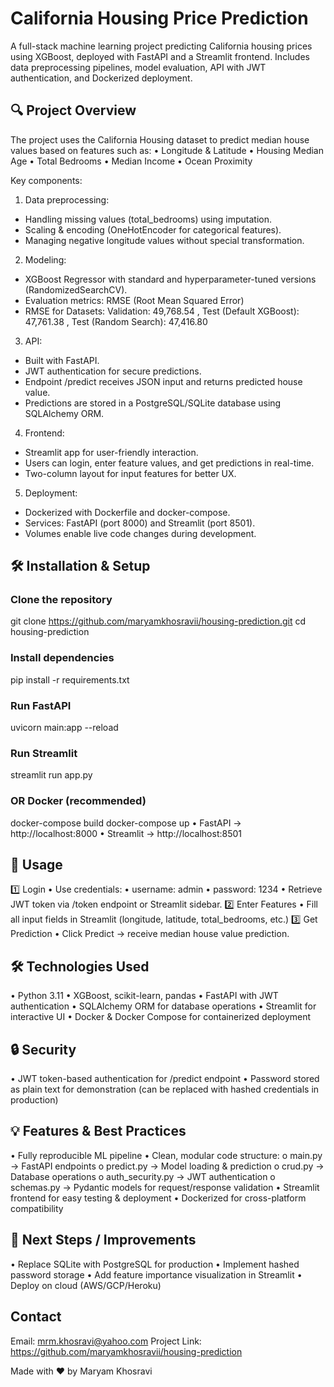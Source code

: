 # California Housing Price Prediction
A full-stack machine learning project predicting California housing prices using XGBoost, deployed with FastAPI and a Streamlit frontend. Includes data preprocessing pipelines, model evaluation, API with JWT authentication, and Dockerized deployment.
 
## 🔍 Project Overview
The project uses the California Housing dataset to predict median house values based on features such as:
•	Longitude & Latitude
•	Housing Median Age
•	Total Bedrooms
•	Median Income
•	Ocean Proximity

Key components:

1.	Data preprocessing:
- Handling missing values (total_bedrooms) using imputation.
- Scaling & encoding (OneHotEncoder for categorical features).
- Managing negative longitude values without special transformation.

2.	Modeling:
- XGBoost Regressor with standard and hyperparameter-tuned versions (RandomizedSearchCV).
- Evaluation metrics: RMSE (Root Mean Squared Error)
- RMSE for Datasets:  Validation: 49,768.54 , Test (Default XGBoost): 47,761.38 , Test (Random Search): 47,416.80

3.	API:
- Built with FastAPI.
- JWT authentication for secure predictions.
- Endpoint /predict receives JSON input and returns predicted house value.
- Predictions are stored in a PostgreSQL/SQLite database using SQLAlchemy ORM.

4.	Frontend:
- Streamlit app for user-friendly interaction.
- Users can login, enter feature values, and get predictions in real-time.
- Two-column layout for input features for better UX.

5.	Deployment:
- Dockerized with Dockerfile and docker-compose.
- Services: FastAPI (port 8000) and Streamlit (port 8501).
- Volumes enable live code changes during development.
 
## 🛠️ Installation & Setup

### Clone the repository
git clone https://github.com/maryamkhosravii/housing-prediction.git
cd housing-prediction

### Install dependencies
pip install -r requirements.txt

### Run FastAPI
uvicorn main:app --reload

### Run Streamlit
streamlit run app.py

### OR Docker (recommended)
docker-compose build
docker-compose up
•	FastAPI → http://localhost:8000
•	Streamlit → http://localhost:8501
 
## 🧪 Usage
1️⃣ Login
•	Use credentials: 
•	username: admin
•	password: 1234
•	Retrieve JWT token via /token endpoint or Streamlit sidebar.
2️⃣  Enter Features
•	Fill all input fields in Streamlit (longitude, latitude, total_bedrooms, etc.)
3️⃣  Get Prediction
•	Click Predict → receive median house value prediction.
 
## 🛠️ Technologies Used
•	Python 3.11
•	XGBoost, scikit-learn, pandas
•	FastAPI with JWT authentication
•	SQLAlchemy ORM for database operations
•	Streamlit for interactive UI
•	Docker & Docker Compose for containerized deployment
 
## 🔒 Security
•	JWT token-based authentication for /predict endpoint
•	Password stored as plain text for demonstration (can be replaced with hashed credentials in production)
 
## 💡 Features & Best Practices
•	Fully reproducible ML pipeline
•	Clean, modular code structure: 
o	main.py → FastAPI endpoints
o	predict.py → Model loading & prediction
o	crud.py → Database operations
o	auth_security.py → JWT authentication
o	schemas.py → Pydantic models for request/response validation
•	Streamlit frontend for easy testing & deployment
•	Dockerized for cross-platform compatibility
 
## 🚀 Next Steps / Improvements
•	Replace SQLite with PostgreSQL for production
•	Implement hashed password storage
•	Add feature importance visualization in Streamlit
•	Deploy on cloud (AWS/GCP/Heroku)

## Contact
Email: mrm.khosravi@yahoo.com
Project Link: https://github.com/maryamkhosravii/housing-prediction

Made with ❤️ by Maryam Khosravi


